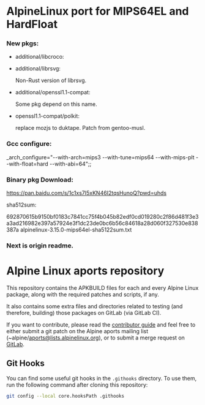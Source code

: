 # AlpineLinux port for MIPS64EL and HardFloat

### New pkgs:

- additional/libcroco:

- additional/librsvg:

  Non-Rust version of librsvg.

- additional/openssl1.1-compat:

  Some pkg depend on this name.

- openssl1.1-compat/polkit:

  replace mozjs to duktape. Patch from gentoo-musl.

### Gcc configure:

_arch_configure="--with-arch=mips3 --with-tune=mips64 --with-mips-plt --with-float=hard --with-abi=64";;

### Binary pkg Download:

https://pan.baidu.com/s/1c1xs7I5xKN46I2tqsHunoQ?pwd=uhds

sha512sum:

692870615b9150bf0183c7841cc75f4b045b82edf0cd019280c2f86d481f3e3a3ad216982e397a57924e3f1dc23de0bc6b56c84618a28d060f327530e838387a  alpinelinux-3.15.0-mips64el-sha5122sum.txt


### Next is origin readme.

Alpine Linux aports repository
==============================

This repository contains the APKBUILD files for each and every
Alpine Linux package, along with the required patches and scripts,
if any.

It also contains some extra files and directories related to testing
(and therefore, building) those packages on GitLab (via GitLab CI).

If you want to contribute, please read the
[contributor guide](https://wiki.alpinelinux.org/wiki/Alpine_Linux:Contribute)
and feel free to either submit a git patch on the Alpine aports
mailing list (~alpine/aports@lists.alpinelinux.org), or to submit a
merge request on [GitLab](https://gitlab.alpinelinux.org/alpine/aports).


Git Hooks
---------

You can find some useful git hooks in the `.githooks` directory.
To use them, run the following command after cloning this repository:

```sh
git config --local core.hooksPath .githooks
```
